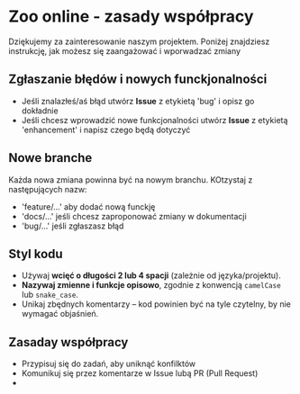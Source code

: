# Zoo online - zasady współpracy
Dziękujemy za zainteresowanie naszym projektem. Poniżej znajdziesz instrukcję, jak możesz się zaangażować i wporwadzać zmiany

## Zgłaszanie błędów i nowych funckjonalności
  - Jeśli znalazłeś/aś  błąd utwórz **Issue** z etykietą 'bug' i opisz go dokładnie
  - Jeśli chcesz wprowadzić nowe funkcjonalności utwórz **Issue** z etykietą 'enhancement' i napisz czego będą dotyczyć

## Nowe branche
Każda nowa zmiana powinna być na nowym branchu. KOtzystaj z następujących nazw:
  - 'feature/...' aby dodać nową funckję
  - 'docs/...' jeśli chcesz zaproponować zmiany w dokumentacji
  - 'bug/...' jeśli zgłaszasz błąd

## Styl kodu
  - Używaj **wcięć o długości 2 lub 4 spacji** (zależnie od języka/projektu).
  - **Nazywaj zmienne i funkcje opisowo**, zgodnie z konwencją `camelCase` lub `snake_case`.
  - Unikaj zbędnych komentarzy – kod powinien być na tyle czytelny, by nie wymagać objaśnień.

## Zasaday współpracy
  - Przypisuj się do zadań, aby uniknąć konfilktów
  - Komunikuj się przez komentarze w Issue lubą PR (Pull Request)
  - 
